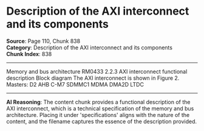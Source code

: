 # Description of the AXI interconnect and its components

**Source**: Page 110, Chunk 838  
**Category**: Description of the AXI interconnect and its components  
**Chunk Index**: 838

---

Memory and bus architecture RM0433
2.2.3 AXI interconnect functional description
Block diagram
The AXI interconnect is shown in Figure 2.
Masters: D2 AHB C-M7 SDMMC1 MDMA DMA2D LTDC

---

**AI Reasoning**: The content chunk provides a functional description of the AXI interconnect, which is a technical specification of the memory and bus architecture. Placing it under 'specifications' aligns with the nature of the content, and the filename captures the essence of the description provided.
